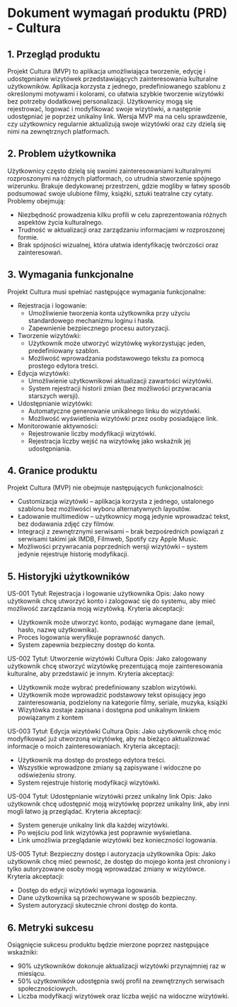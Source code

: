# Dokument wymagań produktu (PRD) - Cultura

## 1. Przegląd produktu
Projekt Cultura (MVP) to aplikacja umożliwiająca tworzenie, edycję i udostępnianie wizytówek przedstawiających zainteresowania kulturalne użytkowników. Aplikacja korzysta z jednego, predefiniowanego szablonu z określonymi motywami i kolorami, co ułatwia szybkie tworzenie wizytówki bez potrzeby dodatkowej personalizacji. Użytkownicy mogą się rejestrować, logować i modyfikować swoje wizytówki, a następnie udostępniać je poprzez unikalny link. Wersja MVP ma na celu sprawdzenie, czy użytkownicy regularnie aktualizują swoje wizytówki oraz czy dzielą się nimi na zewnętrznych platformach.

## 2. Problem użytkownika
Użytkownicy często dzielą się swoimi zainteresowaniami kulturalnymi rozproszonymi na różnych platformach, co utrudnia stworzenie spójnego wizerunku. Brakuje dedykowanej przestrzeni, gdzie mogliby w łatwy sposób podsumować swoje ulubione filmy, książki, sztuki teatralne czy cytaty. Problemy obejmują:
- Niezbędność prowadzenia kilku profili w celu zaprezentowania różnych aspektów życia kulturalnego.
- Trudność w aktualizacji oraz zarządzaniu informacjami w rozproszonej formie.
- Brak spójności wizualnej, która ułatwia identyfikację twórczości oraz zainteresowań.

## 3. Wymagania funkcjonalne
Projekt Cultura musi spełniać następujące wymagania funkcjonalne:
- Rejestracja i logowanie:
  - Umożliwienie tworzenia konta użytkownika przy użyciu standardowego mechanizmu loginu i hasła.
  - Zapewnienie bezpiecznego procesu autoryzacji.
- Tworzenie wizytówki:
  - Użytkownik może utworzyć wizytówkę wykorzystując jeden, predefiniowany szablon.
  - Możliwość wprowadzania podstawowego tekstu za pomocą prostego edytora treści.
- Edycja wizytówki:
  - Umożliwienie użytkownikowi aktualizacji zawartości wizytówki.
  - System rejestracji historii zmian (bez możliwości przywracania starszych wersji).
- Udostępnianie wizytówki:
  - Automatyczne generowanie unikalnego linku do wizytówki.
  - Możliwość wyświetlenia wizytówki przez osoby posiadające link.
- Monitorowanie aktywności:
  - Rejestrowanie liczby modyfikacji wizytówki.
  - Rejestracja liczby wejść na wizytówkę jako wskaźnik jej udostępniania.

## 4. Granice produktu
Projekt Cultura (MVP) nie obejmuje następujących funkcjonalności:
- Customizacja wizytówki – aplikacja korzysta z jednego, ustalonego szablonu bez możliwości wyboru alternatywnych layoutów.
- Ładowanie multimediów – użytkownicy mogą jedynie wprowadzać tekst, bez dodawania zdjęć czy filmów.
- Integracji z zewnętrznymi serwisami – brak bezpośrednich powiązań z serwisami takimi jak IMDB, Filmweb, Spotify czy Apple Music.
- Możliwości przywracania poprzednich wersji wizytówki – system jedynie rejestruje historię modyfikacji.

## 5. Historyjki użytkowników
US-001
Tytuł: Rejestracja i logowanie użytkownika
Opis: Jako nowy użytkownik chcę utworzyć konto i zalogować się do systemu, aby mieć możliwość zarządzania moją wizytówką.
Kryteria akceptacji:
- Użytkownik może utworzyć konto, podając wymagane dane (email, hasło, nazwę użytkownika).
- Proces logowania weryfikuje poprawność danych.
- System zapewnia bezpieczny dostęp do konta.

US-002
Tytuł: Utworzenie wizytówki Cultura
Opis: Jako zalogowany użytkownik chcę stworzyć wizytówkę prezentującą moje zainteresowania kulturalne, aby przedstawić je innym.
Kryteria akceptacji:
- Użytkownik może wybrać predefiniowany szablon wizytówki.
- Użytkownik może wprowadzić podstawowy tekst opisujący jego zainteresowania, podzielony na kategorie filmy, seriale, muzyka, książki
- Wizytówka zostaje zapisana i dostępna pod unikalnym linkiem powiązanym z kontem

US-003
Tytuł: Edycja wizytówki Cultura
Opis: Jako użytkownik chcę móc modyfikować już utworzoną wizytówkę, aby na bieżąco aktualizować informacje o moich zainteresowaniach.
Kryteria akceptacji:
- Użytkownik ma dostęp do prostego edytora treści.
- Wszystkie wprowadzone zmiany są zapisywane i widoczne po odświeżeniu strony.
- System rejestruje historię modyfikacji wizytówki.

US-004
Tytuł: Udostępnianie wizytówki przez unikalny link
Opis: Jako użytkownik chcę udostępnić moją wizytówkę poprzez unikalny link, aby inni mogli łatwo ją przeglądać.
Kryteria akceptacji:
- System generuje unikalny link dla każdej wizytówki.
- Po wejściu pod link wizytówka jest poprawnie wyświetlana.
- Link umożliwia przeglądanie wizytówki bez konieczności logowania.

US-005
Tytuł: Bezpieczny dostęp i autoryzacja użytkownika
Opis: Jako użytkownik chcę mieć pewność, że dostęp do mojego konta jest chroniony i tylko autoryzowane osoby mogą wprowadzać zmiany w wizytówce.
Kryteria akceptacji:
- Dostęp do edycji wizytówki wymaga logowania.
- Dane użytkownika są przechowywane w sposób bezpieczny.
- System autoryzacji skutecznie chroni dostęp do konta.

## 6. Metryki sukcesu
Osiągnięcie sukcesu produktu będzie mierzone poprzez następujące wskaźniki:
- 90% użytkowników dokonuje aktualizacji wizytówki przynajmniej raz w miesiącu.
- 50% użytkowników udostępnia swój profil na zewnętrznych serwisach społecznościowych.
- Liczba modyfikacji wizytówek oraz liczba wejść na widoczne wizytówki.
